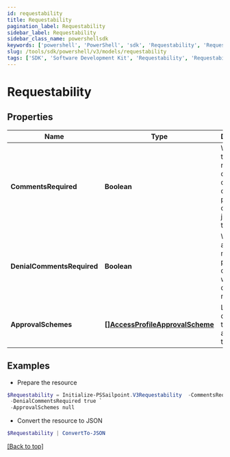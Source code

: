 ```yaml
---
id: requestability
title: Requestability
pagination_label: Requestability
sidebar_label: Requestability
sidebar_class_name: powershellsdk
keywords: ['powershell', 'PowerShell', 'sdk', 'Requestability', 'Requestability'] 
slug: /tools/sdk/powershell/v3/models/requestability
tags: ['SDK', 'Software Development Kit', 'Requestability', 'Requestability']
---
```



# Requestability

## Properties

Name | Type | Description | Notes
------------ | ------------- | ------------- | -------------
**CommentsRequired** | **Boolean** | Whether the requester of the containing object must provide comments justifying the request | [optional] [default to $false]
**DenialCommentsRequired** | **Boolean** | Whether an approver must provide comments when denying the request | [optional] [default to $false]
**ApprovalSchemes** | [**[]AccessProfileApprovalScheme**](access-profile-approval-scheme) | List describing the steps in approving the request | [optional] 

## Examples

- Prepare the resource
```powershell
$Requestability = Initialize-PSSailpoint.V3Requestability  -CommentsRequired true `
 -DenialCommentsRequired true `
 -ApprovalSchemes null
```

- Convert the resource to JSON
```powershell
$Requestability | ConvertTo-JSON
```


[[Back to top]](#) 

